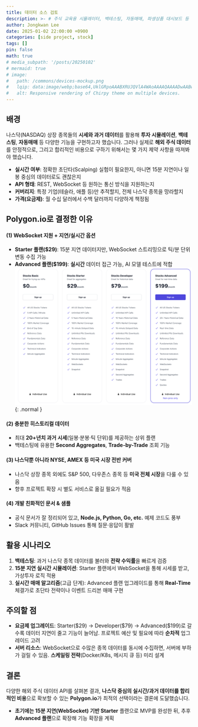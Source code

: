 ```yaml
---
title: 데이터 소스 검토
description: >- # 주식 교육용 시뮬레이터, 백테스팅, 자동매매, 파생상품 대시보드 등 다양한 기능을 기획하는 단계별 로드맵.
author: Jongkwan Lee
date: 2025-01-02 22:00:00 +0900
categories: [side project, stock]
tags: []
pin: false
math: true
# media_subpath: '/posts/20250102'
# mermaid: true
# image:
#   path: /commons/devices-mockup.png
#   lqip: data:image/webp;base64,UklGRpoAAABXRUJQVlA4WAoAAAAQAAAADwAABwAAQUxQSDIAAAARL0AmbZurmr57yyIiqE8oiG0bejIYEQTgqiDA9vqnsUSI6H+oAERp2HZ65qP/VIAWAFZQOCBCAAAA8AEAnQEqEAAIAAVAfCWkAALp8sF8rgRgAP7o9FDvMCkMde9PK7euH5M1m6VWoDXf2FkP3BqV0ZYbO6NA/VFIAAAA
#   alt: Responsive rendering of Chirpy theme on multiple devices.
---
```



## 배경

나스닥(NASDAQ) 상장 종목들의 **시세와 과거 데이터**를 활용해 **투자 시뮬레이션**, **백테스팅**, **자동매매** 등 다양한 기능을 구현하고자 했습니다. 그러나 실제로 **해외 주식 데이터**를 안정적으로, 그리고 합리적인 비용으로 구하기 위해서는 몇 가지 제약 사항을 따져봐야 했습니다.

- **실시간 여부**: 정확한 초단타(Scalping) 실험이 필요한지, 아니면 15분 지연이나 일봉 중심의 데이터로도 괜찮은지  
- **API 형태**: REST, WebSocket 등 원하는 통신 방식을 지원하는지  
- **커버리지**: 특정 기업(테슬라, 애플 등)만 추적할지, 전체 나스닥 종목을 망라할지  
- **가격(요금제)**: 월 수십 달러에서 수백 달러까지 다양하게 책정됨

## Polygon.io로 결정한 이유

#### (1) WebSocket 지원 + 지연/실시간 옵션
- **Starter 플랜(\$29)**: 15분 지연 데이터지만, WebSocket 스트리밍으로 틱/분 단위 변동 수집 가능  
- **Advanced 플랜(\$199)**: **실시간** 데이터 접근 가능, AI 모델 테스트에 적합
![Desktop View](/assets/img/api-check/image.png){: .normal }

#### (2) 충분한 히스토리컬 데이터
- 최대 **20+년치 과거 시세**(일봉·분봉·틱 단위)를 제공하는 상위 플랜  
- 백테스팅에 유용한 **Second Aggregates**, **Trade-by-Trade** 조회 기능

#### (3) 나스닥뿐 아니라 NYSE, AMEX 등 미국 시장 전반 커버
- 나스닥 상장 종목 외에도 S&P 500, 다우존스 종목 등 **미국 전체 시장**을 다룰 수 있음  
- 향후 프로젝트 확장 시 별도 서비스로 옮길 필요가 적음

#### (4) 개발 친화적인 문서 & 샘플
- 공식 문서가 잘 정리되어 있고, **Node.js, Python, Go, etc.** 예제 코드도 풍부  
- Slack 커뮤니티, GitHub Issues 통해 질문·응답이 활발

## 활용 시나리오

1. **백테스팅**: 과거 나스닥 종목 데이터를 불러와 **전략 수익률**을 빠르게 검증
2. **15분 지연 실시간 시뮬레이션**: Starter 플랜에서 WebSocket을 통해 시세를 받고, 가상투자 로직 적용  
3. **실시간 매매 알고리즘**(고급 단계): Advanced 플랜 업그레이드를 통해 **Real-Time** 체결가로 초단타 전략이나 이벤트 드리븐 매매 구현

## 주의할 점

- **요금제 업그레이드**: Starter(\$29) → Developer(\$79) → Advanced(\$199)로 갈수록 데이터 지연이 줄고 기능이 늘어남. 프로젝트 예산 및 필요에 따라 **순차적** 업그레이드 고려  
- **서버 리소스**: WebSocket으로 수많은 종목 데이터를 동시에 수집하면, 서버에 부하가 걸릴 수 있음. **스케일링 전략**(Docker/K8s, 메시지 큐 등) 미리 설계  

## 결론

다양한 해외 주식 데이터 API를 살펴본 결과, **나스닥 중심의 실시간/과거 데이터를 합리적인 비용**으로 확보할 수 있는 **Polygon.io**가 최적의 선택이라는 결론에 도달했습니다.  
- **초기에는 15분 지연(WebSocket) 기반 Starter** 플랜으로 MVP를 완성한 뒤, 추후 **Advanced 플랜**으로 확장해 기능 확장을 계획

